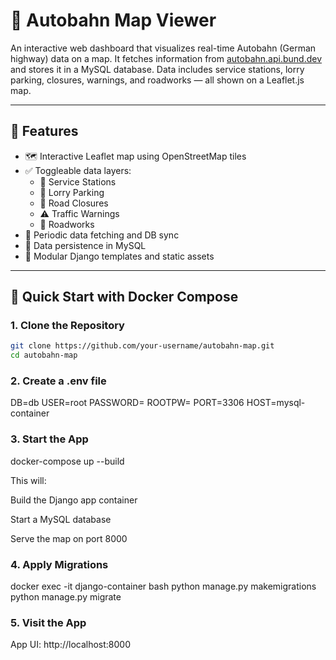 # 🚧 Autobahn Map Viewer

An interactive web dashboard that visualizes real-time Autobahn (German highway) data on a map. It fetches information from [autobahn.api.bund.dev](https://autobahn.api.bund.dev/) and stores it in a MySQL database. Data includes service stations, lorry parking, closures, warnings, and roadworks — all shown on a Leaflet.js map.

---

## 🌟 Features

- 🗺️ Interactive Leaflet map using OpenStreetMap tiles
- ✅ Toggleable data layers:
  - 🚉 Service Stations
  - 🚛 Lorry Parking
  - 🚧 Road Closures
  - ⚠️ Traffic Warnings
  - 🔨 Roadworks
- 🔄 Periodic data fetching and DB sync
- 💾 Data persistence in MySQL
- 🧩 Modular Django templates and static assets

---

## 🐳 Quick Start with Docker Compose

### 1. Clone the Repository

```bash
git clone https://github.com/your-username/autobahn-map.git
cd autobahn-map
```

### 2. Create a .env file
DB=db
USER=root
PASSWORD=<your-password>
ROOTPW=<your-root-password>
PORT=3306
HOST=mysql-container

### 3. Start the App
docker-compose up --build

This will:

Build the Django app container

Start a MySQL database

Serve the map on port 8000

### 4. Apply Migrations
docker exec -it django-container bash
python manage.py makemigrations
python manage.py migrate

### 5. Visit the App
App UI: http://localhost:8000

